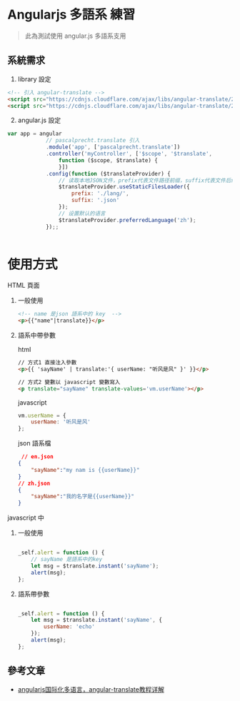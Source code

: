 # Angularjs 多語系 練習

> 此為測試使用 angular.js 多語系支用


## 系統需求

1. library 設定
```html
<!-- 引入 angular-translate -->
<script src="https://cdnjs.cloudflare.com/ajax/libs/angular-translate/2.9.2/angular-translate.min.js"></script>
<script src="https://cdnjs.cloudflare.com/ajax/libs/angular-translate/2.9.2/angular-translate-loader-static-files/angular-translate-loader-static-files.min.js"></script>
```
2. angular.js 設定
```javascript
var app = angular
			// pascalprecht.translate 引入
			.module('app', ['pascalprecht.translate'])
			.controller('myController', ['$scope', '$translate',
				function ($scope, $translate) {
                }])
			.config(function ($translateProvider) {
				// 读取本地JSON文件，prefix代表文件路径前缀，suffix代表文件后续
				$translateProvider.useStaticFilesLoader({
					prefix: './lang/',
					suffix: '.json'
				});
				// 设置默认的语言
				$translateProvider.preferredLanguage('zh');
			});;                    
                    
```



# 使用方式

HTML 頁面

1. 一般使用

    ```html
    <!-- name 是json 語系中的 key  -->
    <p>{{"name"|translate}}</p>
    ```

2. 語系中帶參數

   

   html

   ```html
   // 方式1 直接注入參數
   <p>{{ 'sayName' | translate:'{ userName: "听风是风" }' }}</p>
   
   // 方式2 變數以 javascript 變數寫入
   <p translate="sayName" translate-values='vm.userName'></p>
   ```
   
   javascript

   ```javascript
   vm.userName = {
       userName: '听风是风'
   };
	```

   json 語系檔

   ```JSON
	// en.json
   {
       "sayName":"my nam is {{userName}}"
   }
   // zh.json
   {
       "sayName":"我的名字是{{userName}}"
   }
   ```


javascript 中

1. 一般使用
    ```javascript

    _self.alert = function () {
        // sayName 是語系中的key
        let msg = $translate.instant('sayName');
        alert(msg);
    };
    ```

2. 語系帶參數

    ```javascript

    _self.alert = function () {
        let msg = $translate.instant('sayName', {
            userName: 'echo'
        });
        alert(msg);
    };
    ```




## 參考文章

- [angularjs国际化多语言，angular-translate教程详解](https://www.cnblogs.com/echolun/p/12762839.html)


